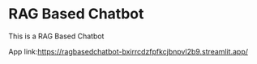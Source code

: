# RAG Based Chatbot
This is a RAG Based Chatbot

App link:https://ragbasedchatbot-bxirrcdzfpfkcjbnpvl2b9.streamlit.app/
